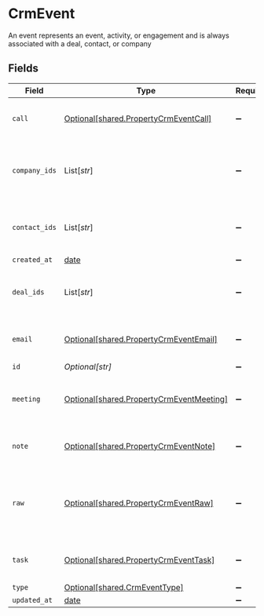 # CrmEvent

An event represents an event, activity, or engagement and is always associated with a deal, contact, or company


## Fields

| Field                                                                                      | Type                                                                                       | Required                                                                                   | Description                                                                                |
| ------------------------------------------------------------------------------------------ | ------------------------------------------------------------------------------------------ | ------------------------------------------------------------------------------------------ | ------------------------------------------------------------------------------------------ |
| `call`                                                                                     | [Optional[shared.PropertyCrmEventCall]](../../models/shared/propertycrmeventcall.md)       | :heavy_minus_sign:                                                                         | The call object, when type = call                                                          |
| `company_ids`                                                                              | List[*str*]                                                                                | :heavy_minus_sign:                                                                         | An array of company IDs associated with this event                                         |
| `contact_ids`                                                                              | List[*str*]                                                                                | :heavy_minus_sign:                                                                         | An array of contact IDs associated with this event                                         |
| `created_at`                                                                               | [date](https://docs.python.org/3/library/datetime.html#date-objects)                       | :heavy_minus_sign:                                                                         | N/A                                                                                        |
| `deal_ids`                                                                                 | List[*str*]                                                                                | :heavy_minus_sign:                                                                         | An array of deal IDs associated with this event                                            |
| `email`                                                                                    | [Optional[shared.PropertyCrmEventEmail]](../../models/shared/propertycrmeventemail.md)     | :heavy_minus_sign:                                                                         | The email object, when type = email                                                        |
| `id`                                                                                       | *Optional[str]*                                                                            | :heavy_minus_sign:                                                                         | N/A                                                                                        |
| `meeting`                                                                                  | [Optional[shared.PropertyCrmEventMeeting]](../../models/shared/propertycrmeventmeeting.md) | :heavy_minus_sign:                                                                         | The meeting object, when type = meeting                                                    |
| `note`                                                                                     | [Optional[shared.PropertyCrmEventNote]](../../models/shared/propertycrmeventnote.md)       | :heavy_minus_sign:                                                                         | The note object, when type = note                                                          |
| `raw`                                                                                      | [Optional[shared.PropertyCrmEventRaw]](../../models/shared/propertycrmeventraw.md)         | :heavy_minus_sign:                                                                         | The raw data returned by the integration for this event.                                   |
| `task`                                                                                     | [Optional[shared.PropertyCrmEventTask]](../../models/shared/propertycrmeventtask.md)       | :heavy_minus_sign:                                                                         | The task object, when type = task                                                          |
| `type`                                                                                     | [Optional[shared.CrmEventType]](../../models/shared/crmeventtype.md)                       | :heavy_minus_sign:                                                                         | N/A                                                                                        |
| `updated_at`                                                                               | [date](https://docs.python.org/3/library/datetime.html#date-objects)                       | :heavy_minus_sign:                                                                         | N/A                                                                                        |
